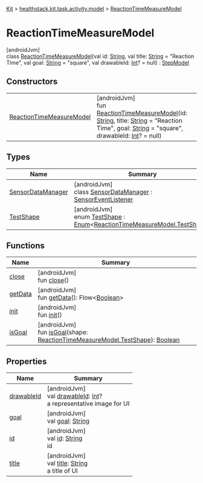 
[Kit](../../../kit.html) > [healthstack.kit.task.activity.model](../index.html) > [ReactionTimeMeasureModel](index.html)



# ReactionTimeMeasureModel



[androidJvm]\
class [ReactionTimeMeasureModel](index.html)(val id: [String](https://kotlinlang.org/api/latest/jvm/stdlib/kotlin/-string/index.html), val title: [String](https://kotlinlang.org/api/latest/jvm/stdlib/kotlin/-string/index.html) = &quot;Reaction Time&quot;, val goal: [String](https://kotlinlang.org/api/latest/jvm/stdlib/kotlin/-string/index.html) = &quot;square&quot;, val drawableId: [Int](https://kotlinlang.org/api/latest/jvm/stdlib/kotlin/-int/index.html)? = null) : [StepModel](../../healthstack.kit.task.base/-step-model/index.html)



## Constructors


| | |
|---|---|
| [ReactionTimeMeasureModel](-reaction-time-measure-model.html) | [androidJvm]<br>fun [ReactionTimeMeasureModel](-reaction-time-measure-model.html)(id: [String](https://kotlinlang.org/api/latest/jvm/stdlib/kotlin/-string/index.html), title: [String](https://kotlinlang.org/api/latest/jvm/stdlib/kotlin/-string/index.html) = &quot;Reaction Time&quot;, goal: [String](https://kotlinlang.org/api/latest/jvm/stdlib/kotlin/-string/index.html) = &quot;square&quot;, drawableId: [Int](https://kotlinlang.org/api/latest/jvm/stdlib/kotlin/-int/index.html)? = null) |


## Types


| Name | Summary |
|---|---|
| [SensorDataManager](-sensor-data-manager/index.html) | [androidJvm]<br>class [SensorDataManager](-sensor-data-manager/index.html) : [SensorEventListener](https://developer.android.com/reference/kotlin/android/hardware/SensorEventListener.html) |
| [TestShape](-test-shape/index.html) | [androidJvm]<br>enum [TestShape](-test-shape/index.html) : [Enum](https://kotlinlang.org/api/latest/jvm/stdlib/kotlin/-enum/index.html)&lt;[ReactionTimeMeasureModel.TestShape](-test-shape/index.html)&gt; |


## Functions


| Name | Summary |
|---|---|
| [close](close.html) | [androidJvm]<br>fun [close](close.html)() |
| [getData](get-data.html) | [androidJvm]<br>fun [getData](get-data.html)(): Flow&lt;[Boolean](https://kotlinlang.org/api/latest/jvm/stdlib/kotlin/-boolean/index.html)&gt; |
| [init](init.html) | [androidJvm]<br>fun [init](init.html)() |
| [isGoal](is-goal.html) | [androidJvm]<br>fun [isGoal](is-goal.html)(shape: [ReactionTimeMeasureModel.TestShape](-test-shape/index.html)): [Boolean](https://kotlinlang.org/api/latest/jvm/stdlib/kotlin/-boolean/index.html) |


## Properties


| Name | Summary |
|---|---|
| [drawableId](../../healthstack.kit.task.base/-step-model/drawable-id.html) | [androidJvm]<br>val [drawableId](../../healthstack.kit.task.base/-step-model/drawable-id.html): [Int](https://kotlinlang.org/api/latest/jvm/stdlib/kotlin/-int/index.html)?<br>a representative image for UI |
| [goal](goal.html) | [androidJvm]<br>val [goal](goal.html): [String](https://kotlinlang.org/api/latest/jvm/stdlib/kotlin/-string/index.html) |
| [id](../../healthstack.kit.task.base/-step-model/id.html) | [androidJvm]<br>val [id](../../healthstack.kit.task.base/-step-model/id.html): [String](https://kotlinlang.org/api/latest/jvm/stdlib/kotlin/-string/index.html)<br>id |
| [title](../../healthstack.kit.task.base/-step-model/title.html) | [androidJvm]<br>val [title](../../healthstack.kit.task.base/-step-model/title.html): [String](https://kotlinlang.org/api/latest/jvm/stdlib/kotlin/-string/index.html)<br>a title of UI |

